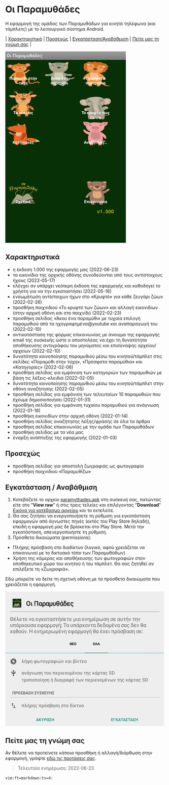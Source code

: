 # Οι Παραμυθάδες

Η εφαρμογή της ομάδας των Παραμυθάδων για κινητά τηλέφωνα (και τάμπλετς) με το λειτουργικό σύστημα Android.

| [Χαρακτηριστικά](#χαρακτηριστικά)
| [Προσεχώς](#προσεχώς)
| [Εγκατάσταση/Αναβάθμιση](#εγκατάσταση)
| [Πείτε μας τη γνώμη σας](#πείτε)
|

![Η αρχική οθόνη της εφαρμογής](./images/paramythades-app-home-screen.jpg)

## <a name="χαρακτηριστικά"></a>Χαρακτηριστικά

- η έκδοση 1.000 της εφαρμογής μας (2022-06-23)
- τα εικονίδια της αρχικής οθόνης συνοδεύονται από τους αντίστοιχους ήχους (2022-05-17)
- ελέγχει αν υπάρχει νεότερη έκδοση της εφαρμογής και καθοδηγεί το χρήστη για να την εγκαταστήσει (2022-05-16)
- ενσωμάτωση αντίστοιχων ήχων στο «Κρυφτό» για κάθε ζευγάρι ζώων (2022-02-26)
- προσθήκη παιχνιδιού «Το κρυφτό των ζώων» και αλλαγή εικονιδίων (στην αρχική οθόνη και στο παιχνίδι) (2022-02-23)
- προσθήκη σελίδας «Άκου ένα παραμύθι» με τυχαία επιλογή παραμυθιού από τα ηχογραφημένα@youtube και αναπαραγωγή του (2022-02-10)
- αντικατάσταση της φόρμας επικοινωνίας με άνοιγμα της εφαρμογής email της συσκευής ώστε ο αποστολέας να έχει τη δυνατότητα αποθήκευσης αντιγράφου του μηνύματος και επισύναψης αρχείου/αρχείων (2022-02-10)
- δυνατότητα κοινοποίησης παραμυθιού μέσω του κινητού/τάμπλετ στις σελίδες «Παραμύθι στην τύχη», «Πρόσφατα παραμύθια» και «Κατηγορίες» (2022-02-06)
- προσθήκη σελίδας για εμφάνιση των κατηγοριών των παραμυθιών με βάση τις λέξεις-κλειδιά (2022-02-05)
- δυνατότητα κοινοποίησης παραμυθιού μέσω του κινητού/τάμπλετ στην οθόνη αναζήτησης (2022-02-05)
- προσθήκη σελίδας για εμφάνιση των τελευταίων 10 παραμυθιών που έχουμε δημοσιοποιήσει (2022-01-31)
- προσθήκη σελίδας για εμφάνιση τυχαίου παραμυθιού για ανάγνωση (2022-01-16)
- προσθήκη εικονιδίων στην αρχική οθόνη (2022-01-14)
- προσθήκη σελίδας αναζήτησης λέξης/φράσης σε όλα τα άρθρα
- προσθήκη σελίδας επικοινωνίας με την ομάδα των Παραμυθάδων
- προσθήκη σελίδας με τα νέα μας
- έναρξη ανάπτυξης της εφαρμογής (2022-01-03)

## <a name="προσεχώς"></a>Προσεχώς

- προσθήκη σελίδας για αποστολή ζωγραφιάς ως φωτογραφία
- προσθήκη παιχνιδιού «Παραμυθίζω»

## <a name="εγκατάσταση"></a>Εγκατάσταση / Αναβάθμιση

1. Κατεβάζετε το αρχείο [paramythades.apk](https://github.com/monotropos/paramythades/blob/main/paramythades.apk) στη συσκευή σας, πατώντας είτε στο "**View raw**" ή στις τρεις τελείες και επιλέγοντας "**Download**" [Εικόνα για κατέβασμα αρχείου](./images/paramythades-app-download.jpg) και το εκτελείτε.
2. Θα σας ζητήσει να ενεργοποιήσετε τη ρύθμιση για εγκατάσταση εφαρμογών από άγνωστες πηγές (εκτός του Play Store δηλαδή), επειδή η εφαρμογή μας δε βρίσκεται στο Play Store. Μετά την εγκατάσταση, απενεργοποιήστε τη ρύθμιση.
3. Πρόσθετα δικαιώματα (permissions):
 * Πλήρης πρόσβαση στο διαδίκτυο (λογικό, αφού χρειάζεται να επικοινωνεί με το δικτυακό τόπο των Παραμυθάδων)
 * Χρήση της κάμερας και αποθήκευσης των φωτογραφιών στον αποθηκευτικό χώρο του κινητού ή του τάμπλετ. Θα σας ζητηθεί αν επιλέξετε τη «Ζωγραφιά».

Εδώ μπορείτε να δείτε τη σχετική οθόνη με τα πρόσθετα δικαιώματα που χρειάζεται η εφαρμογή.

![τα πρόσθετα δικαιώματα που χρειάζεται η εφαρμογή](./images/paramythades-app-permissions.jpg)

## <a name="πείτε"></a>Πείτε μας τη γνώμη σας

Αν θέλετε να προτείνετε κάποια προσθήκη ή αλλαγή/διόρθωση στην εφαρμογή, γράψτε [εδώ τις προτάσεις σας](https://aptlogs.com/paramythades/mobile_app_poll.php).

> Τελευταία ενημέρωση: 2022-06-23


	vim:ft=markdown:ts=4:

